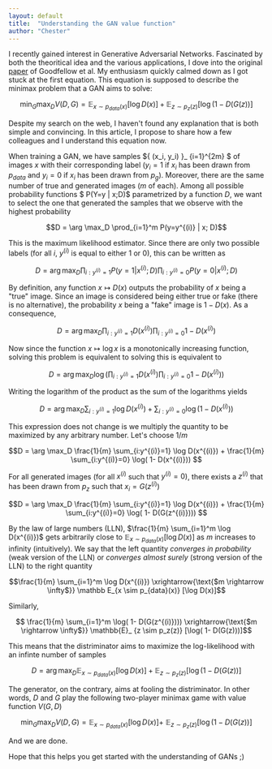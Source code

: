 ```yaml
---
layout: default
title:  "Understanding the GAN value function"
author: "Chester"
---
```


I recently gained interest in Generative Adversarial Networks. Fascinated by both the theoritical idea and the various applications, I dove into the original [paper](https://arxiv.org/abs/1406.2661) of Goodfellow et al. My enthusiasm quickly calmed down as I got stuck at the first equation. This equation is supposed to describe the minimax problem that a GAN aims to solve:

$$ \min_G \max_D V(D,G) = \mathbb E_{x \sim p_{data}(x)} [\log D(x)] + \mathbb E _{z \sim p_z (z)} [ \log(1-D(G(z))]$$ 

Despite my search on the web, I haven't found any explanation that is both simple and convincing. In this article, I propose to share how a few colleagues and I understand this equation now.

When training a GAN, we have samples $\{ (x_i, y_i) \}_ {i=1}^{2m} $ of images $x$ with their corresponding label ($y_i=1$ if $x_i$ has been drawn from $p_{data}$ and $y_i=0$ if $x_i$ has been drawn from $p_g$). Moreover, there are the same number of true and generated images ($m$ of each). Among all possible probability functions $ P(Y=y | x;D)$ parametrized by a function $D$, we want to select the one that generated the samples that we observe with the highest probability

$$D = \arg \max_D \prod_{i=1}^m P(y=y^{(i)} | x; D)$$

This is the maximum likelihood estimator. Since there are only two possible labels (for all $i$, $y^{(i)}$ is equal to either 1 or 0), this can be written as

$$D = \arg \max_D \prod_{i:y^{(i)}=1} P(y=1 | x^{(i)}; D) \prod_{i:y^{(i)}=0} P(y=0 | x^{(i)};D)$$

By definition, any function $x \mapsto D(x)$ outputs the probability of $x$ being a "true" image. Since an image is considered being either true or fake (there is no alternative), the probability $x$ being a "fake" image is $1-D(x)$. As a consequence,

$$D = \arg \max_D \prod_{i:y^{(i)}=1} D(x^{(i)}) \prod_{i:y^{(i)}=0} 1- D(x^{(i)})$$

Now since the function $x \mapsto \log x$ is a monotonically increasing function, solving this problem is equivalent to solving this is equivalent to

$$D = \arg \max_D \log \left ( \prod_{i:y^{(i)}=1} D(x^{(i)}) \prod_{i:y^{(i)}=0} 1- D(x^{(i)}) \right )$$

Writing the logarithm of the product as the sum of the logarithms yields

$$D = \arg \max_D  \sum_{i:y^{(i)}=1} \log D(x^{(i)}) + \sum_{i:y^{(i)}=0} \log( 1- D(x^{(i)})) $$

This expression does not change is we multiply the quantity to be maximized by any arbitrary number. Let's choose $1/m$

$$D = \arg \max_D \frac{1}{m} \sum_{i:y^{(i)}=1} \log D(x^{(i)}) + \frac{1}{m} \sum_{i:y^{(i)}=0} \log( 1- D(x^{(i)})) $$

For all generated images (for all $x^{(i)}$ such that $y^{(i)}=0$), there exists a $z^{(i)}$ that has been drawn from $p_z$ such that $x_i = G(z^{(i)})$

$$D = \arg \max_D \frac{1}{m} \sum_{i:y^{(i)}=1} \log D(x^{(i)}) + \frac{1}{m} \sum_{i:y^{(i)}=0} \log( 1- D(G(z^{(i)}))) $$

By the law of large numbers (LLN), $\frac{1}{m} \sum_{i=1}^m \log D(x^{(i)})$ gets arbitrarily close to $\mathbb{E}_ {x \sim p_{data}(x)} [\log D(x)]$ as $m$ increases to infinity (intuitively). We say that the left quantity *converges in probability* (weak version of the LLN) or *converges almost surely* (strong version of the LLN) to the right quantity

$$\frac{1}{m} \sum_{i=1}^m \log D(x^{(i)}) \xrightarrow{\text{$m \rightarrow \infty$}} \mathbb E_{x \sim p_{data}(x)} [\log D(x)]$$

Similarly,

$$ \frac{1}{m} \sum_{i=1}^m \log( 1- D(G(z^{(i)}))) \xrightarrow{\text{$m \rightarrow \infty$}} \mathbb{E}_ {z \sim p_z(z)} [\log( 1- D(G(z)))]$$

This means that the distriminator aims to maximize the log-likelihood with an infinte number of samples

$$ D = \arg \max_D \mathbb E_{x \sim p_{data}(x)} [\log D(x)] +  \mathbb{E} _{z \sim p_z (z)} [ \log(1-D(G(z))]$$

The generator, on the contrary, aims at fooling the distriminator. In other words, $D$ and $G$ play the following two-player minimax game with value function $V(G,D)$

$$ \min_G \max_D V(D,G) = \mathbb E_{x \sim p_{data}(x)} [\log D(x)] + \ \mathbb{E} _{z \sim p_z (z)} [ \log(1-D(G(z))] $$ 

And we are done.

Hope that this helps you get started with the understanding of GANs ;)




